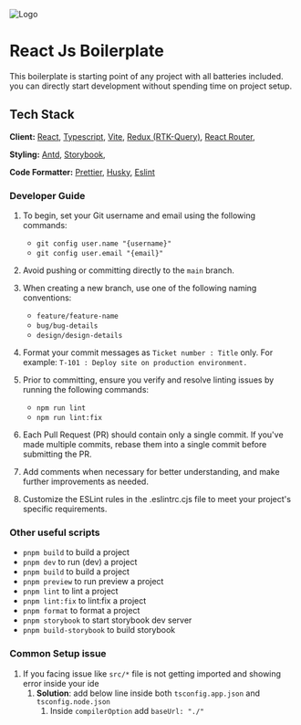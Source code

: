![Logo](https://www.simform.com/wp-content/uploads/2022/12/logo.svg)
# React Js Boilerplate
This boilerplate is starting point of any project with all batteries included. you can directly start development without spending time on project setup.
## Tech Stack
**Client:** [React](react.dev), [Typescript](https://www.typescriptlang.org), [Vite](https://vitejs.dev/), [Redux (RTK-Query)](https://redux.js.org/), [React Router](https://reactrouter.com/en/main), 
 

**Styling:** [Antd](https://ant.design/), [Storybook](https://storybook.js.org/), 

**Code Formatter:** [Prettier](https://prettier.io/),  [Husky](https://typicode.github.io/husky), [Eslint](https://eslint.org/) 


### Developer Guide

1. To begin, set your Git username and email using the following commands:
   - `git config user.name "{username}"`
   - `git config user.email "{email}"`

2. Avoid pushing or committing directly to the `main` branch.

3. When creating a new branch, use one of the following naming conventions:
   - `feature/feature-name`
   - `bug/bug-details`
   - `design/design-details`

4. Format your commit messages as `Ticket number : Title` only. For example: `T-101 : Deploy site on production environment.`

5. Prior to committing, ensure you verify and resolve linting issues by running the following commands:
   - `npm run lint`
   - `npm run lint:fix`

6. Each Pull Request (PR) should contain only a single commit. If you've made multiple commits, rebase them into a single commit before submitting the PR.

7. Add comments when necessary for better understanding, and make further improvements as needed.

8. Customize the ESLint rules in the .eslintrc.cjs file to meet your project's specific requirements.

### Other useful scripts
- `pnpm build` to build a project
- `pnpm dev` to run (dev) a project
- `pnpm build` to build a project
- `pnpm preview` to run preview a project
- `pnpm lint` to lint a project 
 - `pnpm lint:fix` to lint:fix a project
- `pnpm format` to format a project
- `pnpm storybook` to start storybook dev server 
 - `pnpm build-storybook` to build storybook

### Common Setup issue

1. If you facing issue like `src/*` file is not getting imported and showing error inside your ide
   1. **Solution**: add below line inside both `tsconfig.app.json` and `tsconfig.node.json`
      1. Inside `compilerOption` add `baseUrl: "./"`